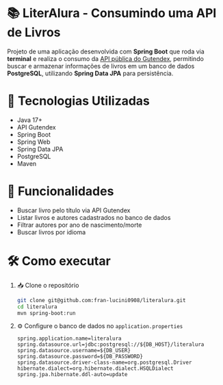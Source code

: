 # 📚 LiterAlura - Consumindo uma API de Livros
Projeto de uma aplicação desenvolvida com **Spring Boot** que roda via **terminal** e realiza o consumo da [API pública do Gutendex](https://gutendex.com/), permitindo buscar e armazenar informações de livros em um banco de dados **PostgreSQL**, utilizando **Spring Data JPA** para persistência.

# 🔧 Tecnologias Utilizadas
- Java 17+
- API Gutendex
- Spring Boot
- Spring Web
- Spring Data JPA
- PostgreSQL
- Maven

# 📖 Funcionalidades
- Buscar livro pelo título via API Gutendex
- Listar livros e autores cadastrados no banco de dados
- Filtrar autores por ano de nascimento/morte
- Buscar livros por idioma

# 🛠️ Como executar
1. 📥 Clone o repositório
   ```bash
   git clone git@github.com:fran-lucini0908/literalura.git
   cd literalura
   mvn spring-boot:run
   ```
2. ⚙️ Configure o banco de dados no `application.properties`
   ```properties
   spring.application.name=literalura
   spring.datasource.url=jdbc:postgresql://${DB_HOST}/literalura
   spring.datasource.username=${DB_USER}
   spring.datasource.password=${DB_PASSWORD}
   spring.datasource.driver-class-name=org.postgresql.Driver
   hibernate.dialect=org.hibernate.dialect.HSQLDialect
   spring.jpa.hibernate.ddl-auto=update
   ```
